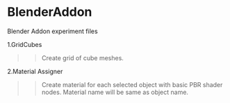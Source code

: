 # BlenderAddon
Blender Addon experiment files


1.GridCubes
>> Create grid of cube meshes.

2.Material Assigner
>> Create material for each selected object with basic PBR shader nodes.
   Material name will be same as object name.
                    


